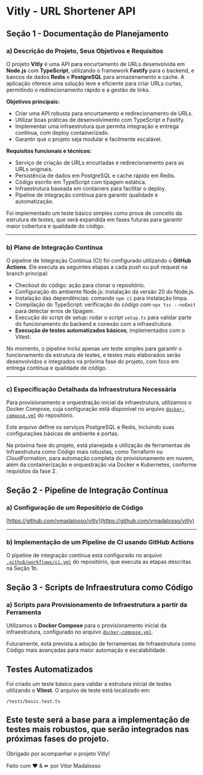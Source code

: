 # Vitly - URL Shortener API

## Seção 1 - Documentação de Planejamento

### a) Descrição do Projeto, Seus Objetivos e Requisitos

O projeto **Vitly** é uma API para encurtamento de URLs desenvolvida em **Node.js** com **TypeScript**, utilizando o framework **Fastify** para o backend, e bancos de dados **Redis** e **PostgreSQL** para armazenamento e cache. A aplicação oferece uma solução leve e eficiente para criar URLs curtas, permitindo o redirecionamento rápido e a gestão de links.

**Objetivos principais:**
- Criar uma API robusta para encurtamento e redirecionamento de URLs.
- Utilizar boas práticas de desenvolvimento com TypeScript e Fastify.
- Implementar uma infraestrutura que permita integração e entrega contínua, com deploy containerizado.
- Garantir que o projeto seja modular e facilmente escalável.

**Requisitos funcionais e técnicos:**
- Serviço de criação de URLs encurtadas e redirecionamento para as URLs originais.
- Persistência de dados em PostgreSQL e cache rápido em Redis.
- Código escrito em TypeScript com tipagem estática.
- Infraestrutura baseada em containers para facilitar o deploy.
- Pipeline de integração contínua para garantir qualidade e automatização.

Foi implementado um teste básico simples como prova de conceito da estrutura de testes, que será expandida em fases futuras para garantir maior cobertura e qualidade do código.

---

### b) Plano de Integração Contínua

O pipeline de Integração Contínua (CI) foi configurado utilizando o **GitHub Actions**. Ele executa as seguintes etapas a cada push ou pull request na branch principal:

- Checkout do código: ação para clonar o repositório.
- Configuração do ambiente Node.js: instalação da versão 20 do Node.js.
- Instalação das dependências: comando `npm ci` para instalação limpa.
- Compilação do TypeScript: verificação do código com `npx tsc --noEmit` para detectar erros de tipagem.
- Execução do script de setup: rodar o script `setup.ts` para validar parte do funcionamento do backend e conexão com a infraestrutura.
- **Execução de testes automatizados básicos**, implementados com o Vitest.

No momento, o pipeline inclui apenas um teste simples para garantir o funcionamento da estrutura de testes, e testes mais elaborados serão desenvolvidos e integrados na próxima fase do projeto, com foco em entrega contínua e qualidade de código.

---

### c) Especificação Detalhada da Infraestrutura Necessária

Para provisionamento e orquestração inicial da infraestrutura, utilizamos o Docker Compose, cuja configuração está disponível no arquivo [`docker-compose.yml`](https://github.com/vmadalosso/vitly/blob/main/docker-compose.yml) do repositório.

Este arquivo define os serviços PostgreSQL e Redis, incluindo suas configurações básicas de ambiente e portas.

Na próxima fase do projeto, está planejada a utilização de ferramentas de Infraestrutura como Código mais robustas, como Terraform ou CloudFormation, para automação completa do provisionamento em nuvem, além da containerização e orquestração via Docker e Kubernetes, conforme requisitos da fase 2.

## Seção 2 - Pipeline de Integração Contínua

### a) Configuração de um Repositório de Código

[https://github.com/vmadalosso/vitly](https://github.com/vmadalosso/vitly)

---

### b) Implementação de um Pipeline de CI usando GitHub Actions

O pipeline de integração contínua está configurado no arquivo [`.github/workflows/ci.yml`](https://github.com/vmadalosso/vitly/blob/main/.github/workflows/ci.yml) do repositório, que executa as etapas descritas na Seção 1b.

## Seção 3 - Scripts de Infraestrutura como Código
### a) Scripts para Provisionamento de Infraestrutura a partir da Ferramenta

Utilizamos o **Docker Compose** para o provisionamento inicial da infraestrutura, configurado no arquivo [`docker-compose.yml`](https://github.com/vmadalosso/vitly/blob/main/docker-compose.yml).

Futuramente, está prevista a adoção de ferramentas de Infraestrutura como Código mais avançadas para maior automação e escalabilidade.

## Testes Automatizados

Foi criado um teste básico para validar a estrutura inicial de testes utilizando o **Vitest**. O arquivo de teste está localizado em:

```/tests/basic.test.ts ```

Este teste será a base para a implementação de testes mais robustos, que serão integrados nas próximas fases do projeto.
---
Obrigado por acompanhar o projeto Vitly!

Feito com ❤️ & ⏩ por Vitor Madalosso
